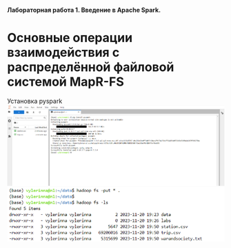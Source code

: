 **Лабораторная работа 1. Введение в Apache Spark.**
# Основные операции взаимодействия с распределённой файловой системой MapR-FS
Установка pyspark
![my certification](img/2.png)
![my certification](img/3.png)

